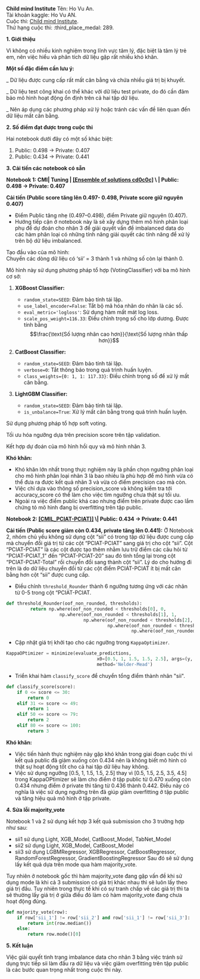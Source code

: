 **Child mind Institute**
Tên: Ho Vu An.  
Tài khoản kaggle: Ho Vu AN.  
Cuộc thi: [Child mind Institute](https://www.kaggle.com/competitions/child-mind-institute-problematic-internet-use).  
Thứ hạng cuộc thi: :third_place_medal: 289.  


**1. Giới thiệu**

Vì không có nhiều kinh nghiệm trong lĩnh vực tâm lý, đặc biệt là tâm lý trẻ em, nên việc hiểu và phân tích dữ liệu gặp rất nhiều khó khăn.

**Một số đặc điểm cần lưu ý:**

\_ Dữ liệu được cung cấp rất mất cân bằng và chứa nhiều giá trị bị khuyết.

\_ Dữ liệu test công khai có thể khác với dữ liệu test private, do đó cần đảm bảo mô hình hoạt động ổn định trên cả hai tập dữ liệu.

\_ Nên áp dụng các phương pháp xử lý hoặc tránh các vấn đề liên quan đến dữ liệu mất cân bằng.

**2. Số điểm đạt được trong cuộc thi**

Hai notebook dưới đây có một số khác biệt:

1. Public: 0.498 → Private: 0.407
2. Public: 0.434 → Private: 0.441

**3. Cải tiến các notebook có sẵn**

**Notebook 1: CMI| Tuning | [[Ensemble of solutions cd0c0c]](https://www.kaggle.com/code/hovuan/cmi-tuning-ensemble-of-solutions-cd0c0c)
\ | Public: 0.498 → Private: 0.407**

**Cải tiến (Public score tăng lên  0.497- 0.498, Private score giữ nguyên 0.407)**
- Điểm Public tăng nhẹ (0.497–0.498), điểm Private giữ nguyên (0.407).
- Hướng tiếp cận ở notebook này là sẽ xây dựng thêm mô hình phân loại phụ để dự đoán cho nhãn 3 để giải quyết vấn đề imbalanced data do các hàm phân loại có những tính năng giải quyết các tính năng để xử lý trên bộ dữ liệu imbalanced.

Tạo đầu vào của mô hình:  
  Chuyển các dòng dữ liệu có ‘sii’ = 3 thành 1 và những số còn lại thành 0.

Mô hình này sử dụng phương pháp tổ hợp (VotingClassifier) với ba mô hình cơ sở:

  1. **XGBoost Classifier:**
     - `random_state=SEED`: Đảm bảo tính tái lập.
     - `use_label_encoder=False`: Tắt bộ mã hóa nhãn do nhãn là các số.
     - `eval_metric='logloss'`: Sử dụng hàm mất mát log loss.
     - `scale_pos_weight=116.33`: Điều chỉnh trọng số cho lớp dương. Được tính bằng $$\frac{\text{Số lượng nhãn cao hơn}}{\text{Số lượng nhãn thấp hơn}}$$

  2. **CatBoost Classifier:**
     - `random_state=SEED`: Đảm bảo tính tái lập.
     - `verbose=0`: Tắt thông báo trong quá trình huấn luyện.
     - `class_weights={0: 1, 1: 117.33}`: Điều chỉnh trọng số để xử lý mất cân bằng.

  3. **LightGBM Classifier:**
     - `random_state=SEED`: Đảm bảo tính tái lập.
     - `is_unbalance=True`: Xử lý mất cân bằng trong quá trình huấn luyện.

Sử dụng phương pháp tổ hợp soft voting.

Tối ưu hóa ngưỡng dựa trên precision score trên tập validation.

Kết hợp dự đoán của mô hình hồi quy và mô hình nhãn 3.

**Khó khăn:**
-	Khó khăn lớn nhất trong thực nghiệm này là phần chọn ngưỡng phân loại cho mô hình phân loại nhãn 3 là bao nhiêu là phù hợp để mô hình vừa có thể đưa ra được kết quả nhãn 3 và vừa có điểm precision cao mà còn.
-	Việc chỉ dựa vào thông số precision_score và không kiểm tra tới accuracy_score có thể làm cho việc tìm ngưỡng chưa thật sự tối ưu.
-	Ngoài ra việc điểm public khá cao nhưng điểm trên private được cao lắm chứng tỏ mô hình đang bị overfitting trên tập public. 

**Notebook 2: [[CMIL_PCIAT-PCIAT)]]([https://www.kaggle.com/code/hovuan/cmi-tuning-ensemble-of-solutions-cd0c0c](https://www.kaggle.com/code/hovuan/cmil-pciat-pciat))
\| Public: 0.434  → Private: 0.441**

**Cải tiến (Public score giảm còn 0.434, private tăng lên 0.441):**
Ở Notebook 2, nhóm chủ yếu không sử dụng cột “sii” có trong tập dữ liệu được cung cấp mà chuyển đổi giá trị từ các cột “PCIAT-PCIAT” sang giá trị cho cột “sii”. Cột “PCIAT-PCIAT” là các cột được tạo thêm nhằm lưu trữ điểm các câu hỏi từ “PCIAT-PCIAT_1” đến “PCIAT-PCIAT-20” sau đó tính tổng lại trong cột “PCIAT-PCIAT-Total” rồi chuyển đổi sang thành cột “sii”. Lý do cho hướng đi trên là do dữ liệu chuyển đổi từ các cột điểm PCIAT-PCIAT ít bị mất cân bằng hơn cột “sii” được cung cấp.

- Điều chỉnh `threshold_Rounder` thành 6 ngưỡng tương ứng với các nhãn từ 0-5 trong cột “PCIAT-PCIAT.
```python
def threshold_Rounder(oof_non_rounded, thresholds):
         return np.where(oof_non_rounded < thresholds[0], 0,
                    np.where(oof_non_rounded < thresholds[1], 1,
                             np.where(oof_non_rounded < thresholds[2], 2,
                                      np.where(oof_non_rounded < thresholds[3], 3,
                                               np.where(oof_non_rounded < thresholds[4], 4, 5)))))
```
- Cập nhật giá trị khởi tạo cho các ngưỡng trong `KappaOptimizer`.
```python
KappaOPtimizer = minimize(evaluate_predictions,
                                  x0=[0.5, 1, 1.5, 1.5, 2.5], args=(y, oof_non_rounded), 
                                  method='Nelder-Mead')
```
- Triển khai hàm `classify_score` để chuyển tổng điểm thành nhãn "sii".
```python
def classify_score(score):
    if 0 <= score <= 30:
        return 0
    elif 31 <= score <= 49:
        return 1
    elif 50 <= score <= 79:
        return 2
    elif 80 <= score <= 100:
        return 3
```
**Khó khăn:**
-	Việc tiến hành thực nghiệm này gặp khó khăn trong giai đoạn cuộc thi vì kết quả public đã giảm xuống còn 0.434 nên là không biết mô hình có thật sự hoạt động tốt cho cả hai tập dữ liệu hay không.
-	Việc sử dụng ngưỡng [0.5, 1, 1.5, 1.5, 2.5] thay vì [0.5, 1.5, 2.5, 3.5, 4.5] trong KappaOPtimizer sẽ làm cho điểm ở tập public từ 0.470 xuống còn 0.434 nhưng điểm ở private thì tăng từ 0.436 thành 0.442. Điều này có nghĩa là việc sử dụng ngưỡng trên đã giúp giảm overfitting ở tập public và tăng hiệu quả mô hình ở tập private. 

**4. Sửa lỗi majority_vote**

Notebook 1 và 2 sử dụng kết hợp 3 kết quả submission cho 3 trường hợp như sau:
+	sii1 sử dụng Light, XGB_Model, CatBoost_Model, TabNet_Model
+	sii2 sử dụng Light, XGB_Model, CatBoost_Model
+	sii3 sử dụng LGBMRegressor, XGBRegressor, CatBoostRegressor, RandomForestRegressor, GradientBoostingRegressor
Sau đó sẽ sử dụng lấy kết quả dựa trên mode qua hàm majority_vote.

Tuy nhiên ở notebook gốc thì hàm majority_vote đang gặp vấn đề khi sử dụng mode là khi cả 3 submission có giá trị khác nhau thì sẽ luôn lấy theo giá trị đầu. Tuy nhiên trong thực tế khi có sự tranh chấp về các giá trị thì ta sẽ thường lấy giá trị ở giữa điều đó làm có hàm majority_vote đang chưa hoạt động đúng.

```python
def majority_vote(row):
    if row['sii_1'] != row['sii_2'] and row['sii_1'] != row['sii_3']:
        return int(row.median()) 
    else:
        return row.mode()[0]
```

**5. Kết luận**

Việc giải quyết tình trạng imbalance data cho nhãn 3 bằng việc tránh sử dụng trực tiếp sii làm đầu ra dữ liệu và việc giảm overfitting trên tập public là các bước quan trọng nhất trong cuộc thi này.

